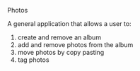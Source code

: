 Photos

A general application that allows a user to:
1. create and remove an album
2. add and remove photos from the album
3. move photos by copy pasting
4. tag photos
